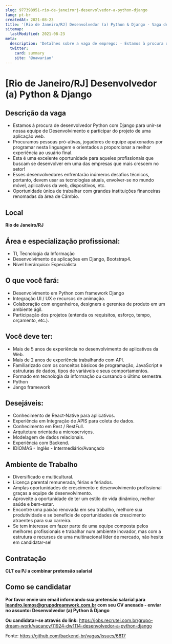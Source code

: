 ```yaml
---
slug: 977398951-rio-de-janeirorj-desenvolvedor-a-python-django
lang: pt-br
createdAt: 2021-08-23
title: '[Rio de Janeiro/RJ] Desenvolvedor (a) Python & Django - Vaga de Emprego'
sitemap:
  lastModified: 2021-08-23
meta:
  description: 'Detalhes sobre a vaga de emprego: - Estamos à procura de desenvolvedor Python com Django para unir-se nossa equipe de Desenvolvimento e participar do projeto de uma aplicação web. - Procuramos pessoas pró-ativas, jogadores de equipe apaixonados por programar nesta linguagem e orientados a proporcionar a melhor experiência ao usuário final. - Esta é uma excelente oportunidade para aqueles profissionais que buscam se desenvolver em uma das empresas que mais crescem no setor! - Esses desenvolvedores enfrentarão inúmeros desafios técnicos, portanto, devem usar as tecnologias atuais, envolver-se no mundo móvel, aplicativos da web, dispositivos, etc. - Oportunidade única de trabalhar com grandes instituições financeiras renomadas da área de Câmbio.'
  twitter:
    card: summary
    site: '@nawarian'
---
```


# [Rio de Janeiro/RJ] Desenvolvedor (a) Python & Django

## Descrição da vaga

- Estamos à procura de desenvolvedor Python com Django para unir-se nossa equipe de Desenvolvimento e participar do projeto de uma aplicação web.
- Procuramos pessoas pró-ativas, jogadores de equipe apaixonados por programar nesta linguagem e orientados a proporcionar a melhor experiência ao usuário final.
- Esta é uma excelente oportunidade para aqueles profissionais que buscam se desenvolver em uma das empresas que mais crescem no setor!
- Esses desenvolvedores enfrentarão inúmeros desafios técnicos, portanto, devem usar as tecnologias atuais, envolver-se no mundo móvel, aplicativos da web, dispositivos, etc.
- Oportunidade única de trabalhar com grandes instituições financeiras renomadas da área de Câmbio.

## Local
**Rio de Janeiro/RJ**

## Área e especialização profissional:

- TI, Tecnologia da Informação
- Desenvolvimento de aplicações em Django, Bootstrap4.
- Nível hierárquico: Especialista

## O que você fará:

- Desenvolvimento em Python com framework Django
- Integração UI / UX e recursos de animação.
- Colaboração com engenheiros, designers e gerentes de produto em um ambiente ágil.
- Participação dos projetos (entenda os requisitos, esforço, tempo, orçamento, etc.).

## Você deve ter:

- Mais de 5 anos de experiência no desenvolvimento de aplicativos da Web.
- Mais de 2 anos de experiência trabalhando com API.
- Familiarizado com os conceitos básicos de programação, JavaScript e estruturas de dados, tipos de variáveis e seus comportamentos.
- Formado em tecnologia da informação ou cursando o último semestre.
- Python
- Jango framework

## Desejáveis:

- Conhecimento de React-Native para aplicativos.
- Experiência em Integração de APIS para coleta de dados.
- Conhecimento em Rest / RestFull.
- Arquitetura orientada a microserviços.
- Modelagem de dados relacionais.
- Experiência com Backend.
- IDIOMAS - Inglês - Intermediário/Avançado

## Ambiente de Trabalho

- Diversificado e multicultural.
- Licença parental remunerada, férias e feriados.
- Amplas oportunidades de crescimento e desenvolvimento profissional graças a equipe de desenvolvimento.
- Aproveite a oportunidade de ter um estilo de vida dinâmico, melhor saúde e bem-estar.
- Encontre uma paixão renovada em seu trabalho, melhore sua produtividade e se beneficie de oportunidades de crescimento atraentes para sua carreira.
- Se tem interesse em fazer parte de uma equipe composta pelos melhores profissionais e trabalhar num ambiente inovador, mas com a estrutura e recursos de uma multinacional líder de mercado, não hesite em candidatar-se!

## Contratação
**CLT ou PJ a combinar pretensão salarial**

## Como se candidatar
**Por favor envie um email informando sua pretensão salarial para leandro.lemos@grupodreamwork.com.br com seu CV anexado - enviar no assunto: Desenvolvedor (a) Python & Django**

**Ou candidatar-se através do link:** https://jobs.recrutei.com.br/grupo-dream-work/vacancy/11924-dw1114-desenvolvedor-a-python-django

Fonte: https://github.com/backend-br/vagas/issues/6817